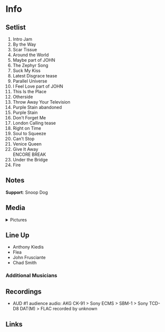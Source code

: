 # Info

## Setlist

1. Intro Jam
2. By the Way
3. Scar Tissue
4. Around the World
5. Maybe part of JOHN
6. The Zephyr Song
7. Suck My Kiss
8. Latest Disgrace tease
9. Parallel Universe
10. I Feel Love part of JOHN
11. This Is the Place
12. Otherside
13. Throw Away Your Television
14. Purple Stain abandoned
15. Purple Stain
16. Don't Forget Me
17. London Calling tease
18. Right on Time
19. Soul to Squeeze
20. Can't Stop
21. Venice Queen
22. Give It Away
<br> ENCORE BREAK
23. Under the Bridge
24. Fire

## Notes

**Support**: Snoop Dog

## Media 

<details>
  <summary>Pictures</summary>
  <!--<img alt="Setlist" title="Setlist" src="_.jpg" height="200" />-->
</details>

## Line Up

* Anthony Kiedis
* Flea
* John Frusciante
* Chad Smith

### Additional Musicians

## Recordings

* AUD #1 audience audio: AKG CK-91 > Sony ECMS > SBM-1 > Sony TCD-D8 DAT(M) > FLAC recorded by unknown

## Links

